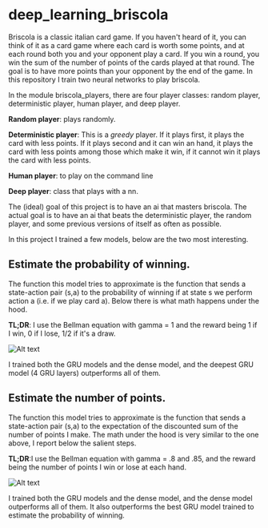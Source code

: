 # deep_learning_briscola

Briscola is a classic italian card game. If you haven't heard of it, you can think of it as a card game where each card is worth some points, and at each round both you and your opponent play a card. If you win a round, you win the sum of the number of points of the cards played at that round. The goal is to have more points than your opponent by the end of the game. In this repository I train two neural networks to play briscola.

In the module briscola_players, there are four player classes: random player, deterministic player, human player, and deep player.

**Random player**: plays randomly.

**Deterministic player**: This is a _greedy_ player. If it plays first, it plays the card with less points. If it plays second and it can win an hand, it plays the card with less points among those which make it win, if it cannot win it plays the card with less points.

**Human player**: to play on the command line

**Deep player**: class that plays with a nn.

The (ideal) goal of this project is to have an ai that masters briscola. The actual goal is to have an ai that beats the deterministic player, the random player, and some previous versions of itself as often as possible.

In this project I trained a few models, below are the two most interesting.

## Estimate the probability of winning.

The function this model tries to approximate is the function that sends a state-action pair (s,a) to the probability of winning if at state s we perform action a (i.e. if we play card a). Below there is what math happens under the hood.

**TL;DR**: I use the Bellman equation with gamma = 1 and the reward being 1 if I win, 0 if I lose, 1/2 if it's a draw.


![Alt text](https://github.com/Inc-G/deep_learning_briscola/blob/main/Estimate_probability_of_winning.png?raw=true "Optional Title")

I trained both the GRU models and the dense model, and the deepest GRU model (4 GRU layers) outperforms all of them.

## Estimate the number of points.

The function this model tries to approximate is the function that sends a state-action pair (s,a) to the expectation of the discounted sum of the number of points I make. The math under the hood is very similar to the one above, I report below the salient steps. 

**TL;DR**:I use the Bellman equation with gamma = .8 and .85, and the reward being the number of points I win or lose at each hand.

![Alt text](https://github.com/Inc-G/deep_learning_briscola/blob/main/Bellman_eq.png?raw=true "Optional Title")


I trained both the GRU models and the dense model, and the dense model outperforms all of them. It also outperforms the best GRU model trained to estimate the probability of winning.



